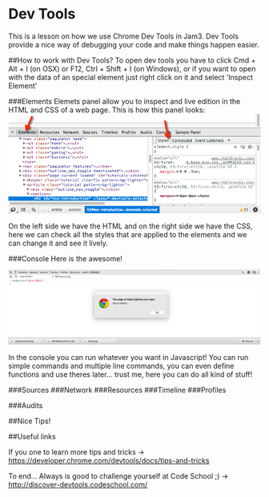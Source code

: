 # Dev Tools
This is a lesson on how we use Chrome Dev Tools in Jam3. Dev Tools provide a nice way of debugging your code and make things happen easier.

##How to work with Dev Tools?
To open dev tools you have to click Cmd + Alt + I (on OSX) or F12, Ctrl + Shift + I (on Windows), or if you want to open with the data of an special element just right click on it and select 'Inspect Element'

###Elements
Elemets panel allow you to inspect and live edition in the HTML and CSS of a web page.
This is how this panel looks:
![alt tag](./images/elements-panel.png?raw=true "Elements Panel")  


On the left side we have the HTML and on the right side we have the CSS, here we can check all the styles that are applied to the elements and we can change it and see it lively.

###Console
Here is the awesome!  

![alt tag](./images/console-panel-hello.png?raw=true "Console Panel")

In the console you can run whatever you want in Javascript! You can run simple commands and multiple line commands, you can even define functions and use theres later... trust me, here you can do all kind of stuff!  



###Sources
###Network
###Resources
###Timeline
###Profiles

###Audits

##Nice Tips!

##Useful links

If you one to learn more tips and tricks -> https://developer.chrome.com/devtools/docs/tips-and-tricks

To end... Always is good to challenge yourself at Code School ;) -> http://discover-devtools.codeschool.com/
